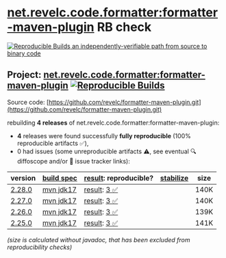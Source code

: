 [net.revelc.code.formatter:formatter-maven-plugin](https://central.sonatype.com/artifact/net.revelc.code.formatter/formatter-maven-plugin/versions) RB check
=======

[![Reproducible Builds](https://reproducible-builds.org/images/logos/rb.svg) an independently-verifiable path from source to binary code](https://reproducible-builds.org/)

## Project: [net.revelc.code.formatter:formatter-maven-plugin](https://central.sonatype.com/artifact/net.revelc.code.formatter/formatter-maven-plugin/versions) [![Reproducible Builds](https://img.shields.io/endpoint?url=https://raw.githubusercontent.com/jvm-repo-rebuild/reproducible-central/master/content/net/revelc/code/formatter/formatter-maven-plugin/badge.json)](https://github.com/jvm-repo-rebuild/reproducible-central/blob/master/content/net/revelc/code/formatter/formatter-maven-plugin/README.md)

Source code: [https://github.com/revelc/formatter-maven-plugin.git](https://github.com/revelc/formatter-maven-plugin.git)

rebuilding **4 releases** of net.revelc.code.formatter:formatter-maven-plugin:
- **4** releases were found successfully **fully reproducible** (100% reproducible artifacts :white_check_mark:),
- 0 had issues (some unreproducible artifacts :warning:, see eventual :mag: diffoscope and/or :memo: issue tracker links):

| version | [build spec](/BUILDSPEC.md) | [result](https://reproducible-builds.org/docs/jvm/): reproducible? | [stabilize](https://github.com/google/oss-rebuild/blob/main/cmd/stabilize/README.md) | size |
| -- | --------- | ------ | ------ | -- |
| [2.28.0](https://central.sonatype.com/artifact/net.revelc.code.formatter/formatter-maven-plugin/2.28.0/pom) | [mvn jdk17](formatter-maven-plugin-2.28.0.buildspec) | [result](formatter-maven-plugin-2.28.0.buildinfo): [3 :white_check_mark: ](formatter-maven-plugin-2.28.0.buildcompare) | | 140K |
| [2.27.0](https://central.sonatype.com/artifact/net.revelc.code.formatter/formatter-maven-plugin/2.27.0/pom) | [mvn jdk17](formatter-maven-plugin-2.27.0.buildspec) | [result](formatter-maven-plugin-2.27.0.buildinfo): [3 :white_check_mark: ](formatter-maven-plugin-2.27.0.buildcompare) | | 140K |
| [2.26.0](https://central.sonatype.com/artifact/net.revelc.code.formatter/formatter-maven-plugin/2.26.0/pom) | [mvn jdk17](formatter-maven-plugin-2.26.0.buildspec) | [result](formatter-maven-plugin-2.26.0.buildinfo): [3 :white_check_mark: ](formatter-maven-plugin-2.26.0.buildcompare) | | 139K |
| [2.25.0](https://central.sonatype.com/artifact/net.revelc.code.formatter/formatter-maven-plugin/2.25.0/pom) | [mvn jdk17](formatter-maven-plugin-2.25.0.buildspec) | [result](formatter-maven-plugin-2.25.0.buildinfo): [3 :white_check_mark: ](formatter-maven-plugin-2.25.0.buildcompare) | | 141K |

<i>(size is calculated without javadoc, that has been excluded from reproducibility checks)</i>
